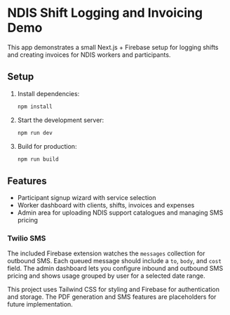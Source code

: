 # NDIS Shift Logging and Invoicing Demo

This app demonstrates a small Next.js + Firebase setup for logging shifts and creating invoices for NDIS workers and participants.

## Setup

1. Install dependencies:
   ```bash
   npm install
   ```
2. Start the development server:
   ```bash
   npm run dev
   ```
3. Build for production:
   ```bash
   npm run build
   ```

## Features

- Participant signup wizard with service selection
- Worker dashboard with clients, shifts, invoices and expenses
- Admin area for uploading NDIS support catalogues and managing SMS pricing

### Twilio SMS

The included Firebase extension watches the `messages` collection for outbound
SMS. Each queued message should include a `to`, `body`, and `cost` field. The
admin dashboard lets you configure inbound and outbound SMS pricing and shows
usage grouped by user for a selected date range.

This project uses Tailwind CSS for styling and Firebase for authentication and storage. The PDF generation and SMS features are placeholders for future implementation.
